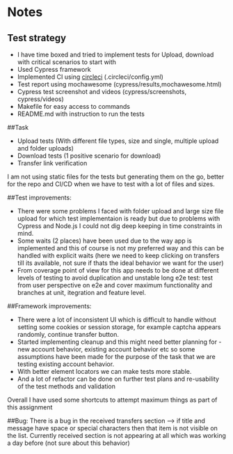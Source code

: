 # Notes

## Test strategy

- I have time boxed and tried to implement tests for Upload, download with critical scenarios to start with
- Used Cypress framework
- Implemented CI using [circleci](https://app.circleci.com/pipelines/github/srilakshmishankar/wetransfer-web-tests) (.circleci/config.yml)
- Test report using mochawesome
  (cypress/results,mochawesome.html)
- Cypress test screenshot and videos (cypress/screenshots, cypress/videos)
- Makefile for easy access to commands
- README.md with instruction to run the tests

##Task

- Upload tests (With different file types, size and single, multiple upload and folder uploads)
- Download tests (1 positive scenario for download)
- Transfer link verification

I am not using static files for the tests but generating them on the go, better for the repo and CI/CD when we have to test with a lot of files and sizes.

##Test improvements:

- There were some problems I faced with folder upload and large size file upload for which test implementaion is ready but due to problems with Cypress and Node.js I could not dig deep keeping in time constraints in mind.
- Some waits (2 places) have been used due to the way app is implemented and this of course is not my preferred way and this can be handled with explicit waits (here we need to keep clicking on transfers till its available, not sure if thats the ideal behavior we want for the user)
- From coverage point of view for this app needs to be done at different levels of testing to avoid duplication and unstable long e2e test: test from user perspective on e2e and cover maximum functionality and branches at unit, itegration and feature level.

##Framework improvements:

- There were a lot of inconsistent UI which is difficult to handle without setting some cookies or session storage, for example captcha appears randomly, continue transfer button.
- Started implementing cleanup and this might need better planning for - new account behavior, existing account behavior etc so some assumptions have been made for the purpose of the task that we are testing existing account behavior.
- With better element locators we can make tests more stable.
- And a lot of refactor can be done on further test plans and re-usability of the test methods and validation

Overall I have used some shortcuts to attempt maximum things as part of this assignment

##Bug:
There is a bug in the received transfers section --> if title and message have space or special characters then that item is not visible on the list.
Currently received section is not appearing at all which was working a day before (not sure about this behavior)
